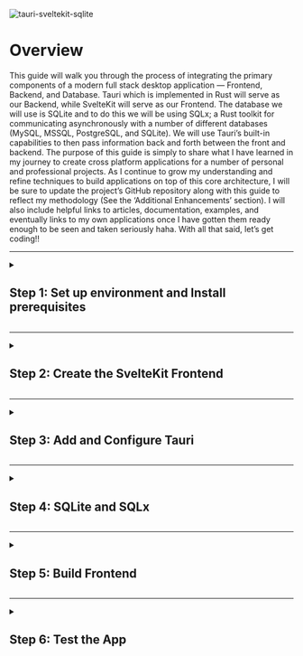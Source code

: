 ![tauri-sveltekit-sqlite](https://github.com/Lmedmo/Tauri-SvelteKit-SQLite/assets/102483463/e0630e3a-eb2d-49b2-8b74-4ee653b4e10a)

# Overview
This guide will walk you through the process of integrating the primary components of a modern full stack desktop application — Frontend, Backend, and Database. Tauri which is implemented in Rust will serve as our Backend, while SvelteKit will serve as our Frontend. The database we will use is SQLite and to do this we will be using SQLx; a Rust toolkit for communicating asynchronously with a number of different databases (MySQL, MSSQL, PostgreSQL, and SQLite). We will use Tauri’s built-in capabilities to then pass information back and forth between the front and backend. The purpose of this guide is simply to share what I have learned in my journey to create cross platform applications for a number of personal and professional projects. As I continue to grow my understanding and refine techniques to build applications on top of this core architecture, I will be sure to update the project’s GitHub repository along with this guide to reflect my methodology (See the ‘Additional Enhancements’ section). I will also include helpful links to articles, documentation, examples, and eventually links to my own applications once I have gotten them ready enough to be seen and taken seriously haha. With all that said, let’s get coding!!

---

<details>
    <summary>
    <h2>
        Step 1: Set up environment and Install prerequisites
    </h2>
    </summary>
    
<blockquote><details><summary><h3>Windows</h3></summary>

- [ ]  Install **MS Visual Studio C++ build tools** and **Windows 10 SDK**
- [ ]  WebView2 (Most likely already installed as it is part of Win10 and Win11 by default)
- [ ]  Install Rust from the [website](https://www.rust-lang.org/tools/install) or by running the following command
    ```powershell
    winget install --id Rustlang.Rustup
    ```
</details></blockquote>
<blockquote><details><summary><h3>macOS</h3></summary>

- [ ]  Install CLang and macOS Dev Dependencies using the following command
    ```shell
    xcode-select --install
    ```
- [ ]  Install Rust with the following command then restart your Terminal for changes to take effect
    ```shell
    curl --proto '=https' --tlsv1.2 https://sh.rustup.rs -sSf | sh
    ```    
</details></blockquote>
<blockquote><details><summary><h3>Linux</h3></summary>

Use this link to [the official Tauri website](https://tauri.app/v1/guides/getting-started/prerequisites#installing) to find instructions on how to install system dependencies for your specific distro        
</details></blockquote> 
</details>

---

<details>
    <summary>
    <h2>
        Step 2: Create the SvelteKit Frontend
    </h2>
    </summary>

- [ ]  Using the tool of your choice, run one of the following commands
    ```shell
    npm create svelte@latest
    ```
    ```shell
    pnpm create svelte
    ```
- [ ]  Select the following options:
    - Current directory
    - Yes (to Continue)
    - Skeleton project
    - TypeScript
    - Additions: ESLint, Prettier
- [ ]  Using the tool of your choice, run one of the following commands
    ```shell
    npm install
    ```
    ```shell
    pnpm install
    ```
- [ ]  Add static adapter for Static Site Generation
    ```shell
    npm install --save-dev @sveltejs/adapter-static
    ```
    ```shell
    pnpm add -D @sveltejs/adapter-static
    ```
- [ ]  Open the `svelte.config.js` file and edit the adapter import line:
    ```jsx
    import adapter from '@sveltejs/adapter-static'; // <-- This was changed from 'adapter-auto' to 'adapter-static'
    import { vitePreprocess } from '@sveltejs/kit/vite';
    
    /** @type {import('@sveltejs/kit').Config} */
    const config = {
        // Consult https://kit.svelte.dev/docs/integrations#preprocessors
        // for more information about preprocessors
        preprocess: vitePreprocess(),
    
        kit: {
            // adapter-auto only supports some environments, see https://kit.svelte.dev/docs/adapter-auto for a list.
            // If your environment is not supported or you settled on a specific environment, switch out the adapter.
            // See https://kit.svelte.dev/docs/adapters for more information about adapters.
            adapter: adapter()
        }
    };
    
    export default config;
    ```
- [ ]  Create a `+layout.ts` file inside the `/*app_name*/src/routes` directory. Insert the following 2 lines of code to disable Server Side Rendering (SSR):
    ```tsx
    export const prerender = true
    export const ssr = false
    ```
</details>

---

<details>
    <summary>
    <h2>
        Step 3: Add and Configure Tauri
    </h2>
    </summary>
    
- [ ]  Install the Tauri CLI with the following command:
    ```shell
    pnpm add -D @tauri-apps/cli
    ```
    ```shell
    npm install --save-dev @tauri-apps/cli
    ```
    > Note:
    > For **npm** to detect Tauri correctly you need to add it to the "scripts" section in your package.json file:
    > ```json
    > "scripts": {
    >     "tauri": "tauri"
    > }
    > ```
- [ ]  Run the Tauri scaffolding utility and use the options below. Use the following command to run the utility:
    ```shell
    npm run tauri init
    ```
    - App Name: *Any*
    - Window Title: *Any*
    - Web Asset Path: `../build` (*located relative to the `<current dir>/src-tauri/tauri.conf.json` file that will be created)*
    - Dev Server URL: `http://localhost:5173`
    - Frontend dev command: `npm run dev` or `pnpm run dev`
    - Frontend build command: `npm run build` or `pnpm run build`
    
    The result is a folder called `src-tauri` that should contain files such as `Cargo.toml`, `tauri.conf.json`, *icons* and `src/main.rs`. Each is used for tauri to work. To learn more about how to use these files visit the [tauri docs site](https://tauri.app/v1/guides/getting-started/setup/sveltekit).
    
- [ ]  Add the tauri-apps/api JavaScript library
    ```shell
    pnpm add @tauri-apps/api
    ```
    ```shell
    npm install @tauri-apps/api
    ```
    
</details>

---

<details>
    <summary>
    <h2>
        Step 4: SQLite and SQLx
    </h2>
    </summary>

- [ ]  Open `Cargo.toml` and add the following dependencies for **SQLx** and the **async-std** runtime
    ```toml
    [dependencies]
    serde_json = "1.0"
    serde = { version = "1.0", features = ["derive"] }
    tauri = { version = "1.4.0", features = [] }
    sqlx = { version = "0.7", features = [ "runtime-async-std", "tls-native-tls", "sqlite", "macros" ] }
    async-std = { version = "1.7.0", features = [ "attributes" ] }
    ```
- [ ]  Open `main.rs` and add **async_std** to `main()` function. Save changes
    ```rust
    // Prevents additional console window on Windows in release, DO NOT REMOVE!!
    #![cfg_attr(not(debug_assertions), windows_subsystem = "windows")]
    
    #[async_std::main]
    async fn main() {
      tauri::Builder::default()
        .run(tauri::generate_context!())
        .expect("error while running tauri application");
    }
    ```
- [ ]  Create `db.rs` file in `src-tauri/src` directory and add the following
    ```rust
    use sqlx::{ migrate::MigrateDatabase, Sqlite, SqlitePool };
    
    const DB_URL: &str = "sqlite://sqlite.db";
    
    // Check for DB, create if non existent
    pub async fn init() {
        if !Sqlite::database_exists(DB_URL).await.unwrap_or(false) {
            match Sqlite::create_database(DB_URL).await {
                Ok(_) => println!("Create db success"),
                Err(error) => panic!("error: {}", error),
            }
        } else {
            println!("Database already exists");
        }
    
        create_schema().await;
    }
    
    // Create Schema
    async fn create_schema() {
        let pool = SqlitePool::connect(DB_URL).await.expect("unable to connect");
        let sql = "
            PRAGMA foreign_keys = ON ;
            CREATE TABLE IF NOT EXISTS projects
            (
                id              INTEGER    PRIMARY KEY    NOT NULL,
                name            TEXT                      NOT NULL
            );
    
            CREATE TABLE IF NOT EXISTS tasks
            (
                id              INTEGER    PRIMARY KEY    NOT NULL,
                value           TEXT                      NOT NULL,
                completed       INTEGER                   NOT NULL,
                date_completed  TEXT,
                project_id      INTEGER                   NOT NULL,
                FOREIGN KEY (project_id)   REFERENCES projects (id) ON UPDATE SET NULL ON DELETE SET NULL
            );
        ";
        
        let query = sqlx::query(&sql);
        let result = query.execute(&pool).await.unwrap();
        println!("Create Schema result: {:?}", result);   
        pool.close().await;
    }
    ```
- [ ]  Add `db.rs` to `main.rs` as a module and call the `init()` function within the `main()`
    ```rust
    // Prevents additional console window on Windows in release, DO NOT REMOVE!!
    #![cfg_attr(not(debug_assertions), windows_subsystem = "windows")]
    
    mod db;
    
    #[async_std::main]
    async fn main() {
      db::init().await;
      
      tauri::Builder::default()
        .run(tauri::generate_context!())
        .expect("error while running tauri application");
    }
    ```
- [ ]  Create `commands.rs` file in the `src-tauri/src` directory and add the following
    ```rust
    use sqlx::FromRow;
    use serde::{Deserialize, Serialize};
    
    #[derive(Debug,FromRow,Deserialize,Serialize)]
    pub struct Task {
        pub id: i64,
        pub value: String,
        pub completed: i8,
        pub date_completed: String,
        pub project_id: i64,  
    }
    
    #[tauri::command(rename_all = "snake_case")]
    pub async fn get_tasks() -> Result<Vec<Task>, String>{
        let url = "sqlite://sqlite.db";
    
        let pool = sqlx::sqlite::SqlitePool::connect(url).await.expect("unable to connect");
    
        let sql = "SELECT * FROM tasks";
    
        let query = sqlx::query_as::<_, Task>(sql);
        
        let response = query.fetch_all(&pool).await.expect("unable to list tasks");
    
        pool.close().await;
    
        Ok(response)
    }
    ```
- [ ]  Add `commands.rs` to `main.rs` as a module and add the following to `tauri::Builder::default()`
    ```rust
    // Prevents additional console window on Windows in release, DO NOT REMOVE!!
    #![cfg_attr(not(debug_assertions), windows_subsystem = "windows")]
    
    mod db;
    mod commands;
    
    #[async_std::main]
    async fn main() {
      db::init().await;
    
      tauri::Builder::default()
        .invoke_handler(tauri::generate_handler![
          commands::get_tasks,
        ])
        .run(tauri::generate_context!())
        .expect("error while running tauri application");
    }
    ```
- [ ]  Create a set of records in each table to test the functionality of the application. There are a number of different ways to achieve this, I chose to create a function that will perform this operation as part of the `db::init()` fn, and by commenting it out or uncommenting it when necessary *(This fn would need to be deleted before building and deploying)*
    ```rust
    // Check for DB, create if non existent
    pub async fn init() {
        if !Sqlite::database_exists(DB_URL).await.unwrap_or(false) {
            match Sqlite::create_database(DB_URL).await {
                Ok(_) => println!("Create db success"),
                Err(error) => panic!("error: {}", error),
            }
        } else {
            println!("Database already exists");
        }
    
        create_schema().await;
        
        // Uncomment the fn below and run to make some records for testing
        insert_dev_records().await;
    }
    
    // Create schema
    // ...
    
    // Create some test records in each table
    async fn insert_dev_records() {
        let pool = SqlitePool::connect(DB_URL).await.expect("unable to connect");
        let sql = "
            INSERT INTO projects (name)
            VALUES ('Awesome Current Product'), ('Top Secret Product'), ('Super Top Secret Product');
    
            INSERT INTO tasks (value, completed, date_completed, project_id)
            VALUES ('Design the UI',                    0,      NULL,                   3),
                   ('Design DB Schema',                 0,      NULL,                   3),
                   ('Build prototype app',              0,      NULL,                   3),
                   ('Design a cool logo',               1,      DATE('2023-04-22'),     3),
                   ('Refactor component lib',           0,      NULL,                   2),
                   ('Add input sanitization to ipc',    0,      NULL,                   2),
                   ('Security audit testing for v1.5',  0,      NULL,                   1),
                   ('Add Dark Mode',                    1,      DATE('2023-04-20'),     1),
                   ('Fix UI glitch',                    1,      DATE('2023-04-20'),     1);
        ";
        
        let query = sqlx::query(&sql);
        let result = query.execute(&pool).await.unwrap();
        println!("Create Records result: {:?}", result);   
        pool.close().await;
    }
    ```
</details>

---

<details>
    <summary><h2>Step 5: Build Frontend</h2></summary>
    
- [ ]  Within `/src/lib` folder, create 2 new files called `table.svelte` and `index.ts` with the following contents
    ```tsx
    <script lang="ts">
        import { invoke } from '@tauri-apps/api';
        import { onMount } from 'svelte';
       
        let fields: any = [];
    
        let records: any = [];
    
            function getFields(response: any){
                 let objs = Object.values(response);  // returns [ Object, Object, ... ]
                 let firstObj: any = objs[0];
                 fields = Object.keys(firstObj);
            }
    
            function getData(response: any){
                 let objs = Object.values(response); // returns [ Object, Object, ... ]
                 records = Object.values(objs);
            }
       
            onMount(async () => {
                 const resp = await invoke("get_tasks");
                 getFields(resp);
                 getData(resp);
            });
    </script>
       
    <div>
        <h1>Tasks</h1>
        <table>
            <thead>
                <tr class="headings">
    
                {#each fields as field}
                    <th>{field}</th>
                {/each}
    
                </tr>
            </thead>
            
            <tbody>
    
            {#each records as record}
                <tr>
    
                {#each Object.values(record) as value}
                     <td>{value}</td>
                {/each}
                
                </tr>
            {/each}
    
            </tbody>
        </table>
    </div>
    ```
    ```tsx
    // place files you want to import through the `$lib` alias in this folder.
    export { default } from "./table.svelte";
    ```
    <blockquote>
    <details>
        <summary>Optional Table styles </summary>    
        
    ```tsx
    <style>
        div {
            display: flex;
            flex-direction: column;
            padding: 20px;
        }    
    
        h1 {
            font-family: "Avenir Next";
        }
          
        table {
            display: table;
        }
    
        tr {
            font-family: "Avenir Next";
            border-bottom: 1px solid #4D4D4D;
        }
    
        th {
            text-align: start;
            padding: 8px;
            background-color: #4D4D4D;
            color: white;
            font-size: 1.05em;
        }
    
        td {
            padding: 5px 0px 5px 10px;
        }
    
        tr:nth-child(even) {
            background-color: #caffef;
        }
    </style>
    ```
       
    </details>
    </blockquote>  
- [ ]  Within `src/routes`, open the `+page.svelte` file and change it’s contents to the following
    ```tsx
    <script>
    	import Table from "$lib/table.svelte";
    
    </script>
    
    <h1>My Tauri + SvelteKit + SQLite App</h1>
    
    <Table />
    ```    
</details>

---

<details>
    <summary>
    <h2>
        Step 6: Test the App
    </h2>
    </summary>

- [ ]  Make sure everything is saved then run the following command in the terminal
    ```shell
    pnpm tauri dev
    ```
    ![tauri-sveltekit-sqlx_screenshot](https://github.com/Lmedmo/Tauri-SvelteKit-SQLite/assets/102483463/8a67c736-c59c-4fb1-bc3c-d11e540aef82)

    > **🎉 Congrats!**
    > You have built a very basic full-stack desktop app with an embedded database. There’s a lot of potential with how this template can be applied and there are plenty of concepts, best practices, and steps that you should be aware of that are not discussed/included in this basic example, so do your own research regarding the technologies used here, experiment with new things, and most importantly have fun — coding is cool😎
    > PS: If you like this or have suggestions let me know!! I’m still pretty new to Rust and backend web development, and I’m always looking for ways to improve my skills as a developer (Rust, Svelte, SQLite/DBs, etc.). Furthermore, I like knowing when I do a good job so that I can flex or if my code is trash so I can fix it and then flex (Just kidding, maybe).

</details>
